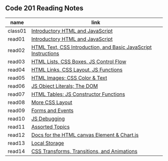 ## Code 201 Reading Notes

| name | link |
| ----------- | ----------- |
| class01 | [ Introductory HTML and JavaScript ](class-01.md) |
| read01 | [ Introductory HTML and JavaScript ](read1.md) |
| read02 | [ HTML Text, CSS Introduction, and Basic JavaScript Instructions ](read2.md) |
| read03 | [ HTML Lists, CSS Boxes, JS Control Flow ](read3.md) |
| read04 | [ HTML Links, CSS Layout, JS Functions ](read4.md) |
| read05 | [ HTML Images; CSS Color & Text ](read5.md) |
| read06 | [ JS Object Literals; The DOM ](read6.md) |
| read07 | [ HTML Tables; JS Constructor Functions ](read7.md) |
| read08 | [ More CSS Layout ](read8.md) |
| read09 | [ Forms and Events ](read9.md) |
| read10 | [ JS Debugging ](read10.md) |
| read11 | [ Assorted Topics ](read11.md) |
| read12 | [ Docs for the HTML canvas Element & Chart.js ](read12.md) |
| read13 | [ Local Storage ](read13.md) |
| read14 | [ CSS Transforms, Transitions, and Animations ](read14.md) |